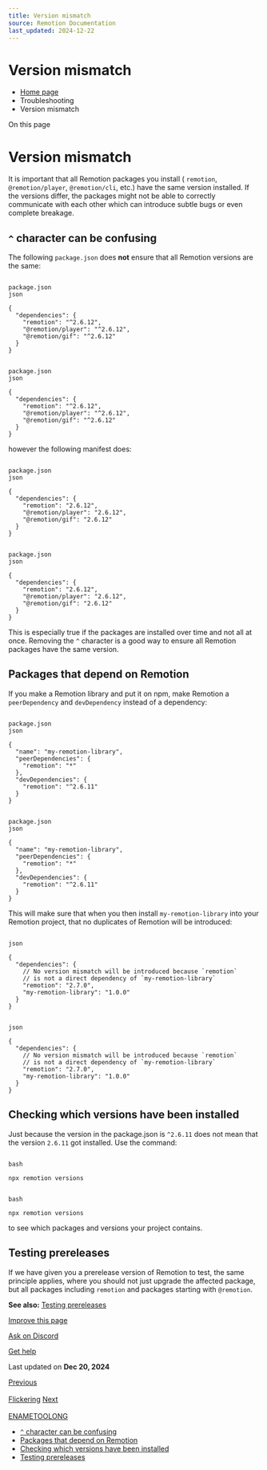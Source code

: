 ```yaml
---
title: Version mismatch
source: Remotion Documentation
last_updated: 2024-12-22
---
```


# Version mismatch

- [Home page](/)
- Troubleshooting
- Version mismatch

On this page

# Version mismatch

It is important that all Remotion packages you install ( `remotion`, `@remotion/player`, `@remotion/cli`, etc.) have the same version installed. If the versions differ, the packages might not be able to correctly communicate with each other which can introduce subtle bugs or even complete breakage.

## `^` character can be confusing [​](\#-character-can-be-confusing "Direct link to -character-can-be-confusing")

The following `package.json` does **not** ensure that all Remotion versions are the same:

```

package.json
json

{
  "dependencies": {
    "remotion": "^2.6.12",
    "@remotion/player": "^2.6.12",
    "@remotion/gif": "^2.6.12"
  }
}
```

```

package.json
json

{
  "dependencies": {
    "remotion": "^2.6.12",
    "@remotion/player": "^2.6.12",
    "@remotion/gif": "^2.6.12"
  }
}
```

however the following manifest does:

```

package.json
json

{
  "dependencies": {
    "remotion": "2.6.12",
    "@remotion/player": "2.6.12",
    "@remotion/gif": "2.6.12"
  }
}
```

```

package.json
json

{
  "dependencies": {
    "remotion": "2.6.12",
    "@remotion/player": "2.6.12",
    "@remotion/gif": "2.6.12"
  }
}
```

This is especially true if the packages are installed over time and not all at once. Removing the `^` character is a good way to ensure all Remotion packages have the same version.

## Packages that depend on Remotion [​](\#packages-that-depend-on-remotion "Direct link to Packages that depend on Remotion")

If you make a Remotion library and put it on npm, make Remotion a `peerDependency` and `devDependency` instead of a dependency:

```

package.json
json

{
  "name": "my-remotion-library",
  "peerDependencies": {
    "remotion": "*"
  },
  "devDependencies": {
    "remotion": "^2.6.11"
  }
}
```

```

package.json
json

{
  "name": "my-remotion-library",
  "peerDependencies": {
    "remotion": "*"
  },
  "devDependencies": {
    "remotion": "^2.6.11"
  }
}
```

This will make sure that when you then install `my-remotion-library` into your Remotion project, that no duplicates of Remotion will be introduced:

```

json

{
  "dependencies": {
    // No version mismatch will be introduced because `remotion`
    // is not a direct dependency of `my-remotion-library`
    "remotion": "2.7.0",
    "my-remotion-library": "1.0.0"
  }
}
```

```

json

{
  "dependencies": {
    // No version mismatch will be introduced because `remotion`
    // is not a direct dependency of `my-remotion-library`
    "remotion": "2.7.0",
    "my-remotion-library": "1.0.0"
  }
}
```

## Checking which versions have been installed [​](\#checking-which-versions-have-been-installed "Direct link to Checking which versions have been installed")

Just because the version in the package.json is `^2.6.11` does not mean that the version `2.6.11` got installed. Use the command:

```

bash

npx remotion versions
```

```

bash

npx remotion versions
```

to see which packages and versions your project contains.

## Testing prereleases [​](\#testing-prereleases "Direct link to Testing prereleases")

If we have given you a prerelease version of Remotion to test, the same principle applies, where you should not just upgrade the affected package, but all packages including `remotion` and packages starting with `@remotion`.

**See also:** [Testing prereleases](/docs/prereleases)

[Improve this page](https://github.com/remotion-dev/remotion/edit/main/packages/docs/docs/version-mismatch.mdx)

[Ask on Discord](https://remotion.dev/discord)

[Get help](/docs/get-help)

Last updated on **Dec 20, 2024**

[Previous\
\
Flickering](/docs/flickering) [Next\
\
ENAMETOOLONG](/docs/enametoolong)

- [`^` character can be confusing](#-character-can-be-confusing)
- [Packages that depend on Remotion](#packages-that-depend-on-remotion)
- [Checking which versions have been installed](#checking-which-versions-have-been-installed)
- [Testing prereleases](#testing-prereleases)
